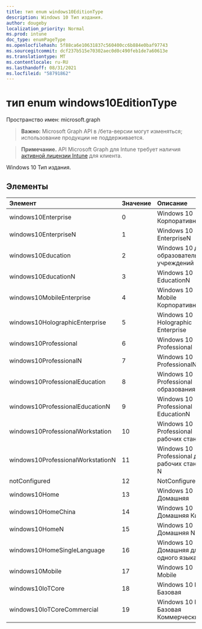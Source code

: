 ```yaml
---
title: тип enum windows10EditionType
description: Windows 10 Тип издания.
author: dougeby
localization_priority: Normal
ms.prod: intune
doc_type: enumPageType
ms.openlocfilehash: 5f88ca6e10631837c560400cc6b884e0baf97743
ms.sourcegitcommit: dcf237b515e70302aec0d0c490feb1de7a60613e
ms.translationtype: MT
ms.contentlocale: ru-RU
ms.lasthandoff: 08/31/2021
ms.locfileid: "58791862"
---
```

# <a name="windows10editiontype-enum-type"></a>тип enum windows10EditionType

Пространство имен: microsoft.graph

> **Важно:** Microsoft Graph API в /бета-версии могут изменяться; использование продукции не поддерживается.

> **Примечание.** API Microsoft Graph для Intune требует наличия [активной лицензии Intune](https://go.microsoft.com/fwlink/?linkid=839381) для клиента.

Windows 10 Тип издания.

## <a name="members"></a>Элементы
|Элемент|Значение|Описание|
|:---|:---|:---|
|windows10Enterprise|0|Windows 10 Корпоративная|
|windows10EnterpriseN|1|Windows 10 EnterpriseN|
|windows10Education|2|Windows 10 для образовательных учреждений|
|windows10EducationN|3|Windows 10 EducationN|
|windows10MobileEnterprise|4 |Windows 10 Mobile Корпоративная|
|windows10HolographicEnterprise|5 |Windows 10 Holographic Enterprise|
|windows10Professional|6 |Windows 10 Professional|
|windows10ProfessionalN|7 |Windows 10 ProfessionalN|
|windows10ProfessionalEducation|8 |Windows 10 Professional образования|
|windows10ProfessionalEducationN|9 |Windows 10 Professional EducationN|
|windows10ProfessionalWorkstation|10 |Windows 10 Professional рабочих станций|
|windows10ProfessionalWorkstationN|11 |Windows 10 Professional для рабочих станций N|
|notConfigured|12 |NotConfigured|
|windows10Home|13|Windows 10 Домашняя|
|windows10HomeChina|14 |Windows 10 Домашняя Китай|
|windows10HomeN|15 |Windows 10 Домашняя N|
|windows10HomeSingleLanguage|16 |Windows 10 Домашняя для одного языка|
|windows10Mobile|17 |Windows 10 Mobile|
|windows10IoTCore|18 |Windows 10 IoT Базовая|
|windows10IoTCoreCommercial|19|Windows 10 IoT Базовая Коммерческие|



